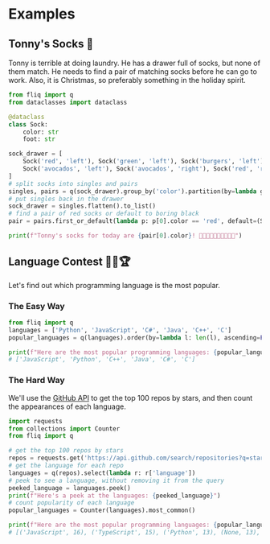 # Examples

## Tonny's Socks 🧦

Tonny is terrible at doing laundry. He has a drawer full of socks, but none of them match. 
He needs to find a pair of matching socks before he can go to work.
Also, it is Christmas, so preferably something in the holiday spirit.

```python
from fliq import q
from dataclasses import dataclass

@dataclass
class Sock:
    color: str
    foot: str

sock_drawer = [
    Sock('red', 'left'), Sock('green', 'left'), Sock('burgers', 'left'), Sock('aliens', 'right'),
    Sock('avocados', 'left'), Sock('avocados', 'right'), Sock('red', 'right'), Sock('burgers', 'left')
]
# split socks into singles and pairs
singles, pairs = q(sock_drawer).group_by('color').partition(by=lambda g: len(g) == 2)
# put singles back in the drawer
sock_drawer = singles.flatten().to_list()
# find a pair of red socks or default to boring black
pair = pairs.first_or_default(lambda p: p[0].color == 'red', default=(Sock('boring black', 'left'), Sock('boring black', 'right')))

print(f"Tonny's socks for today are {pair[0].color}! 🎄🎅🏼🎁🧦🧦🎁🎅🏼🎄")
```

## Language Contest 👨‍💻🏆
Let's find out which programming language is the most popular.

### The Easy Way

```python
from fliq import q
languages = ['Python', 'JavaScript', 'C#', 'Java', 'C++', 'C']
popular_languages = q(languages).order(by=lambda l: len(l), ascending=False).to_list()

print(f"Here are the most popular programming languages: {popular_languages} 😅")
# ['JavaScript', 'Python', 'C++', 'Java', 'C#', 'C']
```

### The Hard Way

We'll use the [GitHub API](https://docs.github.com/en/free-pro-team@latest/rest) to get the top 100 repos by stars,
and then count the appearances of each language.

```python
import requests
from collections import Counter
from fliq import q

# get the top 100 repos by stars
repos = requests.get('https://api.github.com/search/repositories?q=stars:>1&sort=stars&per_page=100').json()['items']
# get the language for each repo
languages = q(repos).select(lambda r: r['language'])
# peek to see a language, without removing it from the query
peeked_language = languages.peek()
print(f"Here's a peek at the languages: {peeked_language}")
# count popularity of each language
popular_languages = Counter(languages).most_common()

print(f"Here are the most popular programming languages: {popular_languages} 💪🧪🔍")
# [('JavaScript', 16), ('TypeScript', 15), ('Python', 13), (None, 13), ('C', 5), ('Java', 5) ...]
```
